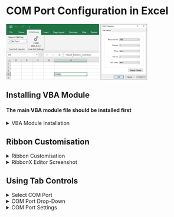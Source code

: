 # COM Port Configuration in Excel

<p float="left">
  <img align="top" src="/Images/COM_PORT_CONFIG.bmp" alt="COM_PORT_CONFIG" title="COM Port Tab and Controls" width="50%" height="50%">
  <img align="top"src="/Images/COM_PROPERTIES.bmp" alt="COM_PROPERTIES" title="COM Port Properties" width="25%" height="25%">
</p>



## Installing VBA Module

####  The main VBA module file should be installed first

<details><summary>VBA Module Installation</summary>
<p>

- Download [COM_PORT_ENUM_SETTINGS.bas](COM_PORT_ENUM_SETTINGS.bas) to a known location on your PC  
- Open a new Excel document   
- Enter the VBA Environment (Alt-F11)  
- From VBA Environment, view the Project Explorer (Control-R)  
- From Project Explorer, right-hand click and select Import File  
- Import the file COM_PORT_ENUM_SETTINGS.bas 
- Check that a new module `COM_PORT_ENUM_SETTINGS` is created and visible in the Modules folder
- VBA6 only - delete `PtrSafe` keyword in function definition   
- Close and return to Excel (Alt-Q)  
- IMPORTANT - save document as type Macro-Enabled with a file name of your choice 

  </p>
  </details>

## Ribbon Customisation

<details><summary>Ribbon Customisation</summary>
<p>

#### Adding custom Ribbon tab

The [Office RibbonX Editor](https://github.com/fernandreu/office-ribbonx-editor/releases/tag/v1.9.0) is recommended for Ribbon customisation.  

Download and install RibbonX following the instructions provided with it.  

Download the file [`RIBBON.xml`](/RIBBON/Ribbon.xml) in preparation for use.  

Follow the [instructions](/RIBBON/RibbonCustomisation.md) to install the `RIBBON.xml` customisation file.

</p>
</details>

<details><summary>RibbonX Editor Screenshot</summary>
<p>

**Successful Ribbon XML customisation and validation using RibbonX editor**  
  
<img src="/Images/RIBBONX_CONFIG.bmp" alt="RibbonX" title="RibbonX Result" width="80%" height="80%">

</p>
</details>

## Using Tab Controls

<details><summary>Select COM Port</summary>
<p>
  
The text **Select Com Port** is clickable.  
- Mouse hovering over it will show a 'Supertext' message with the number of ports available and the last port scan time.  
- Clicking it will perform another com port scan and update the drop-down box below it.  
- Text will change to **Detect Com Port** if no ports are available.   

</p>
</details>

<details><summary>COM Port Drop-Down</summary>
<p>
  
- The drop-down is populated when initially opening the Workbook, or by clicking the button above it.  
- Selecting a drop-down item will refresh the Com Port Settings icon on the right.  
  
</p>
</details>

<details><summary>COM Port Settings</summary>
<p>
  
- Clicking the icon will start the Windows Com Port Config dialogue window.
- Changes can be selected in the dialogue window in preparation for change.
- The selected COM port needs to be opened briefly to apply the changes. 

<details><summary>DLL Errors</summary>
<p>

[DLL Errors](/README_DLL_ERRORS.md) may be returned if the port is unavailable or the settings cannot be applied to it.
  
If COM ports have been added, removed or renumbered, then clicking "Select Com Port" will perform a new port scan.  
Note that some port types (e.g. software virtual com ports) may not support any settings changes from default.   

</p>
</details>

</p>
</details>
